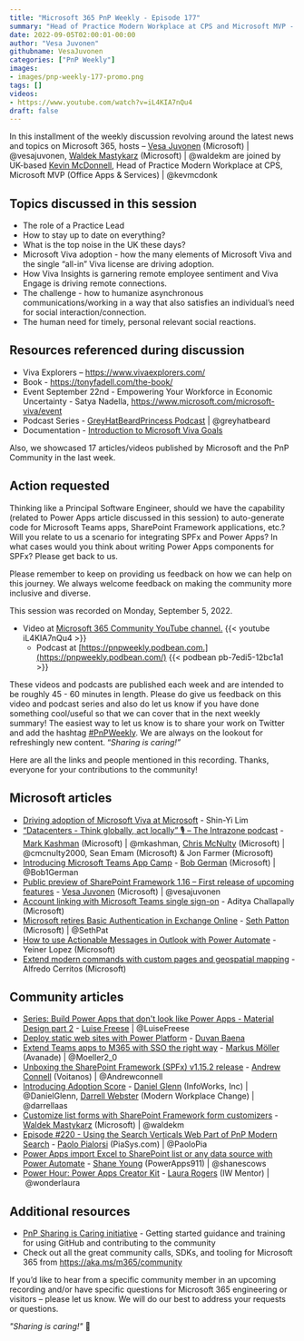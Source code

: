 ```yaml
---
title: "Microsoft 365 PnP Weekly - Episode 177"
summary: "Head of Practice Modern Workplace at CPS and Microsoft MVP - Kevin McDonnell, joins Microsoft’s Vesa Juvonen and Waldek Mastykarz in a human sided discussion focused on employee experience, remote work, and Microsoft Viva. As well, 17 articles/videos by Microsoft/Community are highlighted."
date: 2022-09-05T02:00:01-00:00
author: "Vesa Juvonen"
githubname: VesaJuvonen
categories: ["PnP Weekly"]
images:
- images/pnp-weekly-177-promo.png
tags: []
videos:
- https://www.youtube.com/watch?v=iL4KIA7nQu4
draft: false
---
```


In this installment of the weekly discussion revolving around the latest news and topics on Microsoft 365, hosts – [Vesa Juvonen](http://twitter.com/vesajuvonen) (Microsoft) \| @vesajuvonen, [Waldek Mastykarz](http://twitter.com/waldekm) (Microsoft) \| @waldekm are joined by UK-based [Kevin McDonnell](https://twitter.com/kevmcdonk), Head of Practice Modern Workplace at CPS, Microsoft MVP (Office Apps & Services) \| @kevmcdonk

## Topics discussed in this session

* The role of a Practice Lead
* How to stay up to date on everything?
* What is the top noise in the UK these days?
* Microsoft Viva adoption - how the many elements of Microsoft Viva and the single “all-in” Viva license are driving adoption.
* How Viva Insights is garnering remote employee sentiment and Viva Engage is driving remote connections.
* The challenge - how to humanize asynchronous communications/working in a way that also satisfies an individual’s need for social interaction/connection.
* The human need for timely, personal relevant social reactions.

## Resources referenced during discussion

* Viva Explorers – <https://www.vivaexplorers.com/>
* Book - <https://tonyfadell.com/the-book/>
* Event September 22nd - Empowering Your Workforce in Economic Uncertainty - Satya Nadella, <https://www.microsoft.com/microsoft-viva/event>
* Podcast Series - [GreyHatBeardPrincess Podcast](https://www.greyhatbeard.com/) \| @greyhatbeard
* Documentation - [Introduction to Microsoft Viva Goals](https://docs.microsoft.com/viva/goals/intro-to-ms-viva-goals)


Also, we showcased 17 articles/videos published by Microsoft and the PnP Community in the last week.

## Action requested

Thinking like a Principal Software Engineer, should we have the capability (related to Power Apps article discussed in this session) to auto-generate code for Microsoft Teams apps, SharePoint Framework applications, etc.? Will you relate to us a scenario for integrating SPFx and Power Apps? In what cases would you think about writing Power Apps components for SPFx? Please get back to us.

Please remember to keep on providing us feedback on how we can help on this journey. We always welcome feedback on making the community more inclusive and diverse.

This session was recorded on Monday, September 5, 2022.

*   Video at [Microsoft 365 Community YouTube channel.](https://aka.ms/m365pnp-videos)
    {{< youtube iL4KIA7nQu4 >}}
    *   Podcast at [https://pnpweekly.podbean.com.](https://pnpweekly.podbean.com/)
    {{< podbean pb-7edi5-12bc1a1 >}}

These videos and podcasts are published each week and are intended to be roughly 45 - 60 minutes in length.  Please do give us feedback on this video and podcast series and also do let us know if you have done something cool/useful so that we can cover that in the next weekly summary! The easiest way to let us know is to share your work on Twitter and add the hashtag [#PnPWeekly](https://twitter.com/search?q=%23pnpweekly). We are always on the lookout for refreshingly new content. “_Sharing is caring!”_

Here are all the links and people mentioned in this recording. Thanks, everyone for your contributions to the community!

## Microsoft articles

* [Driving adoption of Microsoft Viva at Microsoft](https://techcommunity.microsoft.com/t5/microsoft-viva-blog/driving-adoption-of-microsoft-viva-at-microsoft/ba-p/3612072) - Shin-Yi Lim
* [“Datacenters - Think globally, act locally” 🎙 – The Intrazone podcast](https://techcommunity.microsoft.com/t5/microsoft-sharepoint-blog/datacenters-think-globally-act-locally-the-intrazone-podcast/ba-p/3613279) - [Mark Kashman](https://twitter.com/mkashman) (Microsoft) | @mkashman, [Chris McNulty](https://twitter.com/cmcnulty2000) (Microsoft) | @cmcnulty2000, Sean Emam (Microsoft) & Jon Farmer (Microsoft)
* [Introducing Microsoft Teams App Camp](https://devblogs.microsoft.com/microsoft365dev/introducing-microsoft-teams-app-camp/) - [Bob German](https://twitter.com/Bob1German) (Microsoft) | @Bob1German
* [Public preview of SharePoint Framework 1.16 – First release of upcoming features](https://devblogs.microsoft.com/microsoft365dev/public-preview-of-sharepoint-framework-1-16-first-release-of-upcoming-features/) - [Vesa Juvonen](https://twitter.com/vesajuvonen) (Microsoft) | @vesajuvonen
* [Account linking with Microsoft Teams single sign-on](https://devblogs.microsoft.com/microsoft365dev/account-linking-with-microsoft-teams-single-sign-on/) - Aditya Challapally (Microsoft)
* [Microsoft retires Basic Authentication in Exchange Online](https://www.microsoft.com/microsoft-365/blog/2022/09/01/microsoft-retires-basic-authentication-in-exchange-online/) - [Seth Patton](https://twitter.com/SethPat) (Microsoft) | @SethPat
* [How to use Actionable Messages in Outlook with Power Automate](https://powerautomate.microsoft.com/blog/how-to-use-actionable-messages-in-outlook-with-power-automate/) - Yeiner Lopez (Microsoft)
* [Extend modern commands with custom pages and geospatial mapping](https://powerapps.microsoft.com/blog/extend-modern-commands-with-custom-pages-and-geospatial-mapping/) - Alfredo Cerritos (Microsoft)

## Community articles

* [Series: Build Power Apps that don't look like Power Apps - Material Design part 2](https://pnp.github.io/blog/post/build-powerapps-that-dont-look-like-powerapps-2/) - [Luise Freese](https://twitter.com/LuiseFreese) | @LuiseFreese
* [Deploy static web sites with Power Platform](https://pnp.github.io/blog/post/deploy-static-web-sites-with-powerplatform/) - [Duvan Baena](https://github.com/DuvanBaena/)
* [Extend Teams apps to M365 with SSO the right way](https://mmsharepoint.wordpress.com/2022/08/31/extend-teams-apps-to-m365-with-sso-the-right-way/) - [Markus Möller](https://twitter.com/Moeller2_0) (Avanade) | @Moeller2_0
* [Unboxing the SharePoint Framework (SPFx) v1.15.2 release](https://www.voitanos.io/blog/sharepoint-framework-v1-15-2-whats-in-latest-update-of-spfx/) - [Andrew Connell](https://twitter.com/andrewconnell) (Voitanos) | @Andrewconnell
* [Introducing Adoption Score](https://regarding365.com/introducing-adoption-score-af6be396ad1f) - [Daniel Glenn](https://twitter.com/DanielGlenn) (InfoWorks, Inc) | @DanielGlenn, [Darrell Webster](http://twitter.com/darrellaas) (Modern Workplace Change) | @darrellaas
* [Customize list forms with SharePoint Framework form customizers](https://blog.mastykarz.nl/customize-list-forms-sharepoint-framework-form-customizers/) - [Waldek Mastykarz](http://twitter.com/waldekm) (Microsoft) \| @waldekm
* [Episode #220 - Using the Search Verticals Web Part of PnP Modern Search](https://www.youtube.com/watch?v=SzPTCasRHfk) - [Paolo Pialorsi](http://twitter.com/PaoloPia) (PiaSys.com) | @PaoloPia
* [Power Apps import Excel to SharePoint list or any data source with Power Automate](https://www.youtube.com/watch?v=MhFNwjaR10A) - [Shane Young](https://twitter.com/ShanesCows) (PowerApps911) | @shanescows
* [Power Hour: Power Apps Creator Kit](https://www.youtube.com/watch?v=WqcrFfl8hRc) - [Laura Rogers](https://twitter.com/WonderLaura) (IW Mentor) | @wonderlaura

## Additional resources

* [PnP Sharing is Caring initiative](https://aka.ms/sharing-is-caring) - Getting started guidance and training for using GitHub and contributing to the community
* Check out all the great community calls, SDKs, and tooling for Microsoft 365 from <https://aka.ms/m365/community>

If you’d like to hear from a specific community member in an upcoming recording and/or have specific questions for Microsoft 365 engineering or visitors – please let us know. We will do our best to address your requests or questions.

_"Sharing is caring!"_ 🧡
